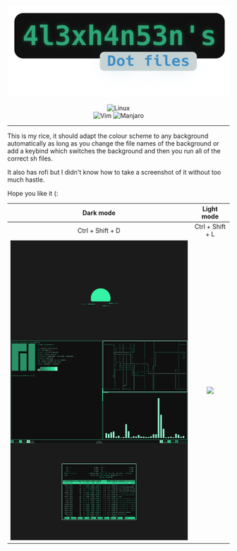 ![logo](https://github.com/4l3xh4n53n/dotfiles/blob/main/Images/Logo.png)

<div align="center">
  
![Linux](https://img.shields.io/badge/Linux-FCC624?style=for-the-badge&logo=linux&logoColor=black)  
![Vim](https://img.shields.io/badge/VIM-%2311AB00.svg?style=for-the-badge&logo=vim&logoColor=white)
![Manjaro](https://img.shields.io/badge/Manjaro-35BF5C?style=for-the-badge&logo=Manjaro&logoColor=white)  
</div>

<hr>

This is my rice, it should adapt the colour scheme to any background automatically as long as you change the file names of the background or add a keybind which switches the background and then you run all of the correct sh files.

It also has rofi but I didn't know how to take a screenshot of it without too much hastle.

Hope you like it (:



Dark mode                  |  Light mode
:-------------------------:|:-------------------------:
 Ctrl + Shift + D          | Ctrl + Shift + L
![](https://github.com/4l3xh4n53n/dotfiles/blob/main/Images/DarkTheme.png)  |  ![](https://github.com/4l3xh4n53n/dotfiles/blob/main/Images/LightTheme.png)
